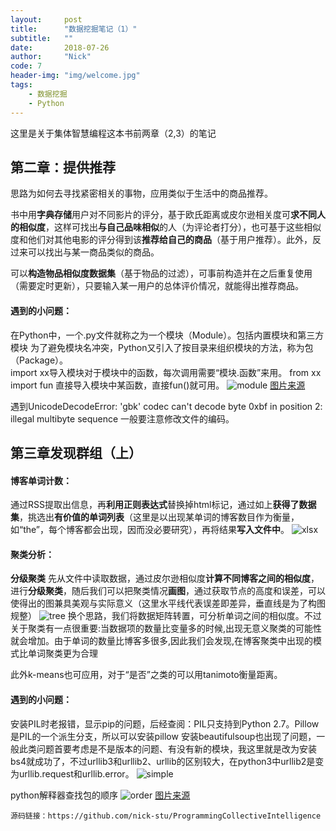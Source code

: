 ```yaml
---
layout:     post
title:      "数据挖掘笔记（1）"
subtitle:   ""
date:       2018-07-26
author:     "Nick"
code: 7
header-img: "img/welcome.jpg"
tags:
    - 数据挖掘
    - Python
---
```


这里是关于集体智慧编程这本书前两章（2,3）的笔记

 

## 第二章：提供推荐
 思路为如何去寻找紧密相关的事物，应用类似于生活中的商品推荐。
 
书中用**字典存储**用户对不同影片的评分，基于欧氏距离或皮尔逊相关度可**求不同人的相似度**，这样可找出**与自己品味相似**的人（为评论者打分），也可基于这些相似度和他们对其他电影的评分得到该**推荐给自己的商品**（基于用户推荐）。此外，反过来可以找出与某一商品类似的商品。

可以**构造物品相似度数据集**（基于物品的过滤），可事前构造并在之后重复使用（需要定时更新），只要输入某一用户的总体评价情况，就能得出推荐商品。

#### 遇到的小问题：
在Python中，一个.py文件就称之为一个模块（Module）。包括内置模块和第三方模块
为了避免模块名冲突，Python又引入了按目录来组织模块的方法，称为包（Package）。  
import xx导入模块对于模块中的函数，每次调用需要“模块.函数”来用。
from xx import fun 直接导入模块中某函数，直接fun()就可用。
![module](../../../../img/7/4.png)
[图片来源](https://www.liaoxuefeng.com/wiki/0014316089557264a6b348958f449949df42a6d3a2e542c000/0014318447437605e90206e261744c08630a836851f5183000)

遇到UnicodeDecodeError: 'gbk' codec can't decode byte 0xbf in position 2: illegal multibyte sequence
一般要注意修改文件的编码。

## 第三章发现群组（上）
#### 博客单词计数：
通过RSS提取出信息，再**利用正则表达式**替换掉html标记，通过如上**获得了数据集**，挑选出**有价值的单词列表**（这里是以出现某单词的博客数目作为衡量，如“the”，每个博客都会出现，因而没必要研究），再将结果**写入文件中**。
![xlsx](../../../../img/7/1.png)
#### 聚类分析：
**分级聚类**
先从文件中读取数据，通过皮尔逊相似度**计算不同博客之间的相似度**，进行**分级聚类**，随后我们可以把聚类情况**画图**，通过获取节点的高度和误差，可以使得出的图兼具美观与实际意义（这里水平线代表误差即差异，垂直线是为了构图规整）
![tree](../../../../img/7/2.png)
换个思路，我们将数据矩阵转置，可分析单词之间的相似度。不过关于聚类有一点很重要:当数据项的数量比变量多的时候,出现无意义聚类的可能性就会增加。由于单词的数量比博客多很多,因此我们会发现,在博客聚类中出现的模式比单词聚类更为合理

此外k-means也可应用，对于“是否”之类的可以用tanimoto衡量距离。

#### 遇到的小问题：
安装PIL时老报错，显示pip的问题，后经查阅：PIL只支持到Python 2.7。Pillow是PIL的一个派生分支，所以可以安装pillow
安装beautifulsoup也出现了问题，一般此类问题首要考虑是不是版本的问题、有没有新的模块，我这里就是改为安装bs4就成功了，不过urllib3和urllib2、urllib的区别较大，在python3中urllib2是变为urllib.request和urllib.error。
![simple](../../../../img/7/3.png)

python解释器查找包的顺序
![order](../../../../img/7/5.png)
[图片来源](http://sanyuesha.com/2016/05/28/python-module-path-find/)



    源码链接：https://github.com/nick-stu/ProgrammingCollectiveIntelligence

